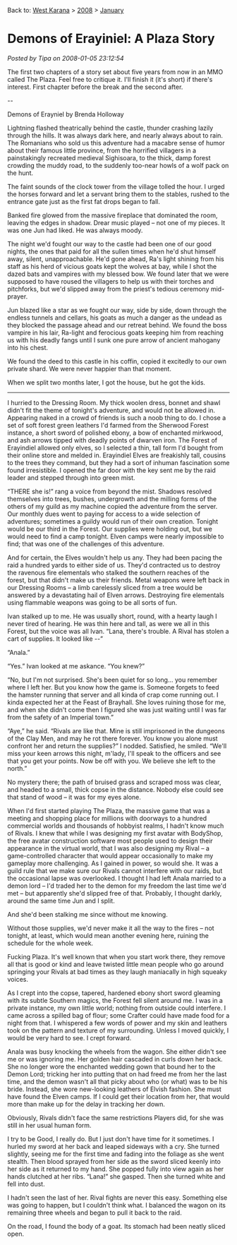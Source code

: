 Back to: [West Karana](/posts/westkarana.md) > [2008](/posts/2008/westkarana.md) > [January](./westkarana.md)
# Demons of Erayiniel: A Plaza Story

*Posted by Tipa on 2008-01-05 23:12:54*

The first two chapters of a story set about five years from now in an MMO called The Plaza. Feel free to critique it. I'll finish it (it's short) if there's interest. First chapter before the break and the second after.

--

Demons of Erayniel by Brenda Holloway

Lightning flashed theatrically behind the castle, thunder crashing lazily through the hills. It was always dark here, and nearly always about to rain. The Romanians who sold us this adventure had a macabre sense of humor about their famous little province, from the horrified villagers in a painstakingly recreated medieval Sighisoara, to the thick, damp forest crowding the muddy road, to the suddenly too-near howls of a wolf pack on the hunt.

The faint sounds of the clock tower from the village tolled the hour. I urged the horses forward and let a servant bring them to the stables, rushed to the entrance gate just as the first fat drops began to fall.

Banked fire glowed from the massive fireplace that dominated the room, leaving the edges in shadow. Drear music played – not one of my pieces. It was one Jun had liked. He was always moody.

The night we'd fought our way to the castle had been one of our good nights, the ones that paid for all the sullen times when he'd shut himself away, silent, unapproachable. He'd gone ahead, Ra's light shining from his staff as his herd of vicious goats kept the wolves at bay, while I shot the dazed bats and vampires with my blessed bow. We found later that we were supposed to have roused the villagers to help us with their torches and pitchforks, but we'd slipped away from the priest's tedious ceremony mid-prayer.

Jun blazed like a star as we fought our way, side by side, down through the endless tunnels and cellars, his goats as much a danger as the undead as they blocked the passage ahead and our retreat behind. We found the boss vampire in his lair, Ra-light and ferocious goats keeping him from reaching us with his deadly fangs until I sunk one pure arrow of ancient mahogany into his chest.

We found the deed to this castle in his coffin, copied it excitedly to our own private shard. We were never happier than that moment.

When we split two months later, I got the house, but he got the kids.



-----

I hurried to the Dressing Room. My thick woolen dress, bonnet and shawl didn't fit the theme of tonight's adventure, and would not be allowed in. Appearing naked in a crowd of friends is such a noob thing to do. I chose a set of soft forest green leathers I'd farmed from the Sherwood Forest instance, a short sword of polished ebony, a bow of enchanted mirkwood, and ash arrows tipped with deadly points of dwarven iron. The Forest of Erayindiel allowed only elves, so I selected a thin, tall form I'd bought from their online store and melded in. Erayindiel Elves are freakishly tall, cousins to the trees they command, but they had a sort of inhuman fascination some found irresistible. I opened the far door with the key sent me by the raid leader and stepped through into green mist.

“THERE she is!” rang a voice from beyond the mist. Shadows resolved themselves into trees, bushes, undergrowth and the milling forms of the others of my guild as my machine copied the adventure from the server. Our monthly dues went to paying for access to a wide selection of adventures; sometimes a guildy would run of their own creation. Tonight would be our third in the Forest. Our supplies were holding out, but we would need to find a camp tonight. Elven camps were nearly impossible to find; that was one of the challenges of this adventure.

And for certain, the Elves wouldn't help us any. They had been pacing the raid a hundred yards to either side of us. They'd contracted us to destroy the ravenous fire elementals who stalked the southern reaches of the forest, but that didn't make us their friends. Metal weapons were left back in our Dressing Rooms – a limb carelessly sliced from a tree would be answered by a devastating hail of Elven arrows. Destroying fire elementals using flammable weapons was going to be all sorts of fun.

Ivan stalked up to me. He was usually short, round, with a hearty laugh I never tired of hearing. He was thin here and tall, as were we all in this Forest, but the voice was all Ivan. “Lana, there's trouble. A Rival has stolen a cart of supplies. It looked like --”

“Anala.”

“Yes.” Ivan looked at me askance. “You knew?”

“No, but I'm not surprised. She's been quiet for so long... you remember where I left her. But you know how the game is. Someone forgets to feed the hamster running that server and all kinda of crap come running out. I kinda expected her at the Feast of Brayhall. She loves ruining those for me, and when she didn't come then I figured she was just waiting until I was far from the safety of an Imperial town.”

“Aye,” he said. “Rivals are like that. Mine is still imprisoned in the dungeons of the Clay Men, and may he rot there forever. You know you alone must confront her and return the supplies?” I nodded. Satisfied, he smiled. “We'll miss your keen arrows this night, m'lady, I'll speak to the officers and see that you get your points. Now be off with you. We believe she left to the north.”

No mystery there; the path of bruised grass and scraped moss was clear, and headed to a small, thick copse in the distance. Nobody else could see that stand of wood – it was for my eyes alone.

When I'd first started playing The Plaza, the massive game that was a meeting and shopping place for millions with doorways to a hundred commercial worlds and thousands of hobbyist realms, I hadn't know much of Rivals. I knew that while I was designing my first avatar with BodyShop, the free avatar construction software most people used to design their appearance in the virtual world, that I was also designing my Rival – a game-controlled character that would appear occasionally to make my gameplay more challenging. As I gained in power, so would she. It was a guild rule that we make sure our Rivals cannot interfere with our raids, but the occasional lapse was overlooked. I thought I had left Anala married to a demon lord – I'd traded her to the demon for my freedom the last time we'd met – but apparently she'd slipped free of that. Probably, I thought darkly, around the same time Jun and I split.

And she'd been stalking me since without me knowing.

Without those supplies, we'd never make it all the way to the fires – not tonight, at least, which would mean another evening here, ruining the schedule for the whole week. 

Fucking Plaza. It's well known that when you start work there, they remove all that is good or kind and leave twisted little mean people who go around springing your Rivals at bad times as they laugh maniacally in high squeaky voices.

As I crept into the copse, tapered, hardened ebony short sword gleaming with its subtle Southern magics, the Forest fell silent around me. I was in a private instance, my own little world; nothing from outside could interfere. I came across a spilled bag of flour; some Crafter could have made food for a night from that. I whispered a few words of power and my skin and leathers took on the pattern and texture of my surrounding. Unless I moved quickly, I would be very hard to see. I crept forward.

Anala was busy knocking the wheels from the wagon. She either didn't see me or was ignoring me. Her golden hair cascaded in curls down her back. She no longer wore the enchanted wedding gown that bound her to the Demon Lord; tricking her into putting that on had freed me from her the last time, and the demon wasn't all that picky about who (or what) was to be his bride. Instead, she wore new-looking leathers of Elvish fashion. She must have found the Elven camps. If I could get their location from her, that would more than make up for the delay in tracking her down.

Obviously, Rivals didn't face the same restrictions Players did, for she was still in her usual human form. 

I try to be Good, I really do. But I just don't have time for it sometimes. I hurled my sword at her back and leaped sideways with a cry. She turned slightly, seeing me for the first time and fading into the foliage as she went stealth. Then blood sprayed from her side as the sword sliced keenly into her side as it returned to my hand. She popped fully into view again as her hands clutched at her ribs. “Lana!” she gasped. Then she turned white and fell into dust.

I hadn't seen the last of her. Rival fights are never this easy. Something else was going to happen, but I couldn't think what. I balanced the wagon on its remaining three wheels and began to pull it back to the raid.

On the road, I found the body of a goat. Its stomach had been neatly sliced open.


